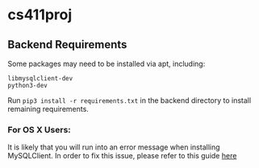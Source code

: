 # cs411proj

## Backend Requirements
Some packages may need to be installed via apt, including:
```
libmysqlclient-dev
python3-dev
```

Run ```pip3 install -r requirements.txt``` in the backend directory to install remaining requirements.

### For OS X Users:
It is likely that you will run into an error message when installing MySQLClient. In order to fix this issue, please refer to this guide [here](https://ruddra.com/install-mysqlclient-macos/)
